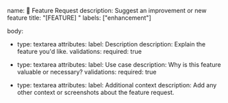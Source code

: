 name: 🚀 Feature Request
description: Suggest an improvement or new feature
title: "[FEATURE] "
labels: ["enhancement"]

body:

- type: textarea
  attributes:
  label: Description
  description: Explain the feature you'd like.
  validations:
  required: true

- type: textarea
  attributes:
  label: Use case
  description: Why is this feature valuable or necessary?
  validations:
  required: true

- type: textarea
  attributes:
  label: Additional context
  description: Add any other context or screenshots about the feature request.
